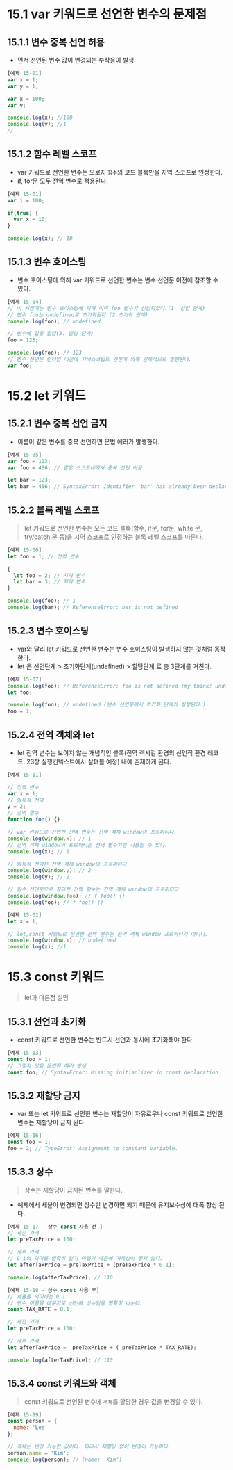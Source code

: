# 15.1 var 키워드로 선언한 변수의 문제점

## 15.1.1 변수 중복 선언 허용

- 먼저 선언된 변수 값이 변경되는 부작용이 발생

```jsx
[예제 15-01]
var x = 1;
var y = 1;

var x = 100;
var y;

console.log(x); //100
console.log(y); //1
//
```

## 15.1.2 함수 레벨 스코프

- var 키워드로 선언한 변수는 오로지 `함수`의 코드 블록만을 지역 스코프로 인정한다.
- if, for문 모두 전역 변수로 적용된다.

```jsx
[예제 15-01]
var i = 100;

if(true) {
  var x = 10;
}

console.log(x); // 10
```

## 15.1.3 변수 호이스팅

- 변수 호이스팅에 의해 var 키워드로 선언한 변수는 변수 선언문 이전에 참조할 수 있다.

```jsx
[예제 15-04]
// 이 시점에는 변수 호이스팅에 의해 이미 foo 변수가 선언되었다.(1. 선언 단계)
// 변수 foo는 undefined로 초기화된다.(2.초기화 단계)
console.log(foo); // undefined

// 변수에 값을 할당(3. 할당 단계)
foo = 123;

console.log(foo); // 123
// 변수 선언은 런타임 이전에 자바스크립트 엔진에 의해 암묵적으로 실행된다.
var foo;
```

# 15.2 let 키워드

## 15.2.1 변수 중복 선언 금지

- 이름이 같은 변수를 중복 선언하면 문법 에러가 발생한다.

```jsx
[예제 15-05]
var foo = 123;
var foo = 456; // 같은 스코프내에서 중복 선언 허용

let bar = 123;
let bar = 456; // SyntaxError: Identifier 'bar' has already been declared
```

## 15.2.2 블록 레벨 스코프

> let 키워드로 선언한 변수는 모든 코드 블록(함수, if문, for문, white 문, try/catch 문 등)을 지역 스코프로 인정하는 블록 레벨 스코프를 따른다.

```jsx
[예제 15-06]
let foo = 1; // 전역 변수

{
  let foo = 2; // 지역 변수
  let bar = 3; // 지역 변수
}

console.log(foo); // 1
console.log(bar); // ReferenceError: bar is not defined
```

## 15.2.3 변수 호이스팅

- var와 달리 let 키워드로 선언한 변수는 변수 호이스팅이 발생하지 않는 것처럼 동작한다.
- let 은 선언단계 > 초기화단계(undefined) > 할당단계 로 총 3단계를 거친다.

```jsx
[예제 15-07]
console.log(foo); // ReferenceError: foo is not defined (my think! undefined나올 줄 알았는데 선언단계부터 출력 됨 )
let foo;

console.log(foo); // undefined (변수 선언문에서 초기화 단계가 실행된다.)
foo = 1;
```

## 15.2.4 전역 객체와 let

- let 전역 변수는 보이지 않는 개념적인 블록(전역 렉시컬 환경의 선언적 환경 레코드. 23장 실행컨텍스트에서 살펴볼 예정) 내에 존재하게 된다.

```jsx
[예제 15-11]

// 전역 변수
var x = 1;
// 암묵적 전역
y = 2;
// 전역 함수
function foo() {}

// var 키워드로 선언한 전역 변수는 전역 객체 window의 프로퍼티다.
console.log(window.x); // 1
// 전역 객체 window의 프로퍼티는 전역 변수처럼 사용할 수 있다.
console.log(x); // 1

// 암묵적 전역은 전역 객체 window의 프로퍼티다.
console.log(window.y); // 2
console.log(y); // 2

// 함수 선언문으로 정의한 전역 함수는 전역 객체 window의 프로퍼티다.
console.log(window.foo); // f foo() {}
console.log(foo); // f foo() {}
```

```jsx
[예제 15-02]
let x = 1;

// let,const 키워드로 선언한 전역 변수는 전역 객체 window 프로퍼티가 아니다.
console.log(window.x); // undefined
console.log(x); //1
```

# 15.3 const 키워드

> let과 다른점 설명

## 15.3.1 선언과 초기화

- const 키워드로 선언한 변수는 반드시 선언과 동시에 초기화해야 한다.

```jsx
[예제 15-13]
const foo = 1;
// 그렇지 않음 문법적 에러 발생
const foo; // SyntaxError: Missing initianlizer in const declaration
```

## 15.3.2 재할당 금지

- var 또는 let 키워드로 선언한 변수는 재할당이 자유로우나 const 키워드로 선언한 변수는 재할당이 금지 된다

```jsx
[예제 15-16]
const foo = 1;
foo = 2; // TypeError: Assignment to constant variable.
```

## 15.3.3 상수

> 상수는 재할당이 금지된 변수를 말한다.

- 예제에서 세율이 변경되면 상수만 변경하면 되기 때문에 유지보수성에 대폭 향상 된다.

```jsx
[예제 15-17 - 상수 const 사용 전 ]
// 세전 가격
let preTaxPrice = 100;

// 세후 가격
// 0.1의 의미를 명확히 알기 어렵기 때문에 가독성이 좋지 않다.
let afterTaxPrice = preTaxPrice + (preTaxPrice * 0.1);

console.log(afterTaxPrice); // 110
```

```jsx
[예제 15-18 - 상수 const 사용 후]
// 세율을 의미하는 0.1
// 변수 이름을 대분자로 선언해 상수임을 명확히 나눈다.
const TAX_RATE = 0.1;

// 세전 가격
let preTaxPrice = 100;

// 세후 가격
let afterTaxPrice =  preTaxPrice + ( preTaxPrice * TAX_RATE);

console.log(afterTaxPrice); // 110
```

## 15.3.4 const 키워드와 객체

> const 키워드로 선언된 변수에 `객체`를 할당한 경우 값을 변경할 수 있다.

```jsx
[예제 15-19]
const person = {
  name: 'Lee'
};

// 객체는 변경 가능한 값이다. 따라서 재할당 없이 변경이 가능하다.
person.name = 'Kim';
console.log(person); // {name: 'Kim'}
```
